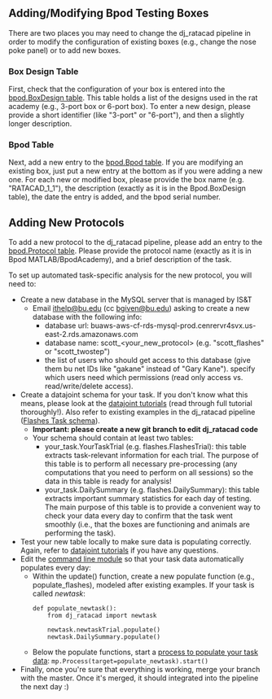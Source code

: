 ## Adding/Modifying Bpod Testing Boxes

There are two places you may need to change the dj_ratacad pipeline in order to modify the configuration of existing boxes (e.g., change the nose poke panel) or to add new boxes.

### Box Design Table

First, check that the configuration of your box is entered into the [bpod.BoxDesign table](../dj_ratacad/bpod.py#L21). This table holds a list of the designs used in the rat academy (e.g., 3-port box or 6-port box). To enter a new design, please provide a short identifier (like "3-port" or "6-port"), and then a slightly longer description.

### Bpod Table

Next, add a new entry to the [bpod.Bpod table](../dj_ratacad/bpod.py#L42). If you are modifying an existing box, just put a new entry at the bottom as if you were adding a new one. For each new or modified box, please provide the box name (e.g. "RATACAD_1_1"), the description (exactly as it is in the Bpod.BoxDesign table), the date the entry is added, and the bpod serial number.

## Adding New Protocols

To add a new protocol to the dj_ratacad pipeline, please add an entry to the [bpod.Protocol table](../dj_ratacad/bpod.py#L96). Please provide the protocol name (exactly as it is in Bpod MATLAB/BpodAcademy), and a brief description of the task.

To set up automated task-specific analysis for the new protocol, you will need to:
- Create a new database in the MySQL server that is managed by IS&T
  - Email ithelp@bu.edu (cc bgiven@bu.edu) asking to create a new database with the following info:
    - database url: buaws-aws-cf-rds-mysql-prod.cenrervr4svx.us-east-2.rds.amazonaws.com
    - database name: scott_<your_new_protocol> (e.g. "scott_flashes" or "scott_twostep")
    - the list of users who should get access to this database (give them bu net IDs like "gakane" instead of "Gary Kane"). specify which users need which permissions (read only access vs. read/write/delete access).
- Create a datajoint schema for your task. If you don't know what this means, please look at the [datajoint tutorials](https://tutorials.datajoint.io/beginner/building-first-pipeline/python/first-table.html) (read through full tutorial thoroughly!). Also refer to existing examples in the dj_ratacad pipeline ([Flashes Task schema](../dj_ratacad/flashes.py)).
  - **Important: please create a new git branch to edit dj_ratacad code**
  - Your schema should contain at least two tables:
    - your_task.YourTaskTrial (e.g. flashes.FlashesTrial): this table extracts task-relevant information for each trial. The purpose of this table is to perform all necessary pre-processing (any computations that you need to perform on all sessions) so the data in this table is ready for analysis!
    - your_task.DailySummary (e.g. flashes.DailySummary): this table extracts important summary statistics for each day of testing. The main purpose of this table is to provide a convenient way to check your data every day to confirm that the task went smoothly (i.e., that the boxes are functioning and animals are performing the task).
- Test your new table locally to make sure data is populating correctly. Again, refer to [datajoint tutorials](https://tutorials.datajoint.io/beginner/building-first-pipeline/python/computed-table.html) if you have any questions.
- Edit the [command line module](../dj_ratacad/cli.py#L56) so that your task data automatically populates every day:
  - Within the update() function, create a new populate function (e.g., populate_flashes), modeled after existing examples. If your task is called *newtask*:
    ```
    def populate_newtask():
        from dj_ratacad import newtask

        newtask.newtaskTrial.populate()
        newtask.DailySummary.populate()
    ```
  - Below the populate functions, start a [process to populate your task data](../dj_ratacad/cli.py#L80): `mp.Process(target=populate_newtask).start()`
- Finally, once you're sure that everything is working, merge your branch with the master. Once it's merged, it should integrated into the pipeline the next day :)



